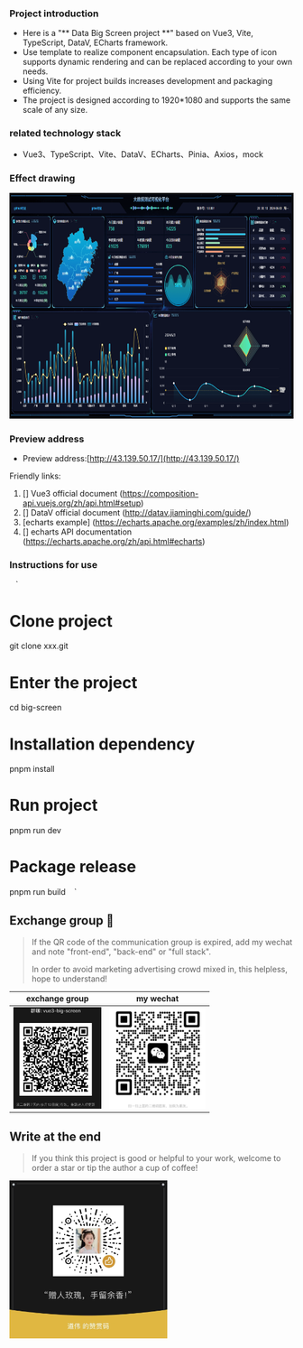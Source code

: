 ### Project introduction

- Here is a "** Data Big Screen project **" based on Vue3, Vite, TypeScript, DataV, ECharts framework.
- Use template to realize component encapsulation. Each type of icon supports dynamic rendering and can be replaced according to your own needs.
- Using Vite for project builds increases development and packaging efficiency.
- The project is designed according to 1920*1080 and supports the same scale of any size.

### related technology stack

- Vue3、TypeScript、Vite、DataV、ECharts、Pinia、Axios，mock

### Effect drawing

<img src="https://raw.githubusercontent.com/huadw/images/main/screen.png" height="400px"/>

### Preview address

- Preview address:[http://43.139.50.17/](http://43.139.50.17/)

Friendly links:

1. [] Vue3 official document (https://composition-api.vuejs.org/zh/api.html#setup)
2. [] DataV official document (http://datav.jiaminghi.com/guide/)
3. [echarts example] (https://echarts.apache.org/examples/zh/index.html)
4. [] echarts API documentation (https://echarts.apache.org/zh/api.html#echarts)

### Instructions for use
` ` `
# Clone project
git clone xxx.git

# Enter the project
cd big-screen

# Installation dependency
pnpm install

# Run project
pnpm run dev

# Package release
pnpm run build
` ` `
## Exchange group 🚀

> If the QR code of the communication group is expired, add my wechat and note "front-end", "back-end" or "full stack".
>
> In order to avoid marketing advertising crowd mixed in, this helpless, hope to understand!

| exchange group | my wechat |
| ------------------------------------------------------------ |  ------------------------------------------------------------ |
| <img src="https://raw.githubusercontent.com/huadw/images/main/group.png" height="180px"/> | <img  src="https://raw.githubusercontent.com/huadw/images/main/me.png" height="180px"/> |

## Write at the end
> If you think this project is good or helpful to your work, welcome to order a star or tip the author a cup of coffee!
<img src="https://raw.githubusercontent.com/huadw/images/main/pay.jpg" height="280px"/>